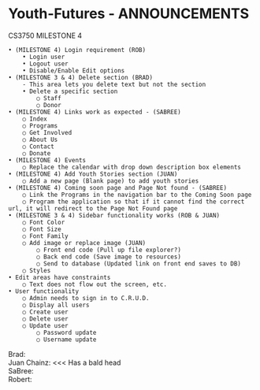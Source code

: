 ﻿# Youth-Futures - ANNOUNCEMENTS
CS3750 MILESTONE 4

	• (MILESTONE 4) Login requirement (ROB)
		• Login user
		• Logout user
		• Disable/Enable Edit options
	• (MILESTONE 3 & 4) Delete section (BRAD)
		- This area lets you delete text but not the section
		• Delete a specific section
			○ Staff
			○ Donor
	• (MILESTONE 4) Links work as expected - (SABREE)
		○ Index
		○ Programs
		○ Get Involved
		○ About Us
		○ Contact
		○ Donate
	• (MILESTONE 4) Events
		○ Replace the calendar with drop down description box elements
	• (MILESTONE 4) Add Youth Stories section (JUAN)
		○ Add a new page (Blank page) to add youth stories
	• (MILESTONE 4) Coming soon page and Page Not found - (SABREE)
		○ Link the Programs in the navigation bar to the Coming Soon page
		○ Program the application so that if it cannot find the correct url, it will redirect to the Page Not Found page
	• (MILESTONE 3 & 4) Sidebar functionality works (ROB & JUAN)
		○ Font Color
		○ Font Size
		○ Font Family
		○ Add image or replace image (JUAN)
			○ Front end code (Pull up file explorer?)
			○ Back end code (Save image to resources)
			○ Send to database (Updated link on front end saves to DB)
		○ Styles
	• Edit areas have constraints
		○ Text does not flow out the screen, etc.
	• User functionality
		○ Admin needs to sign in to C.R.U.D.
		○ Display all users
		○ Create user
		○ Delete user
		○ Update user
			○ Password update
			○ Username update

Brad:
<br/>
Juan Chainz: <<< Has a bald head
<br/>
SaBree:
<br/>
Robert: 
